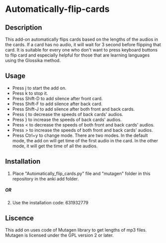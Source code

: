 # Automatically-flip-cards
## Description
This add-on automatically flips cards based on the lengths of the audios in the cards. If a card has no audio, it will wait for 3 second before flipping that card. It is suitable for every one who don't want to press keyboard buttons to flip card and especially helpful for those that are learning languages using the Glossika method.
## Usage
* Press j to start the add on.
* Press k to stop it.
* Press Shift-D to add silence after front card.
* Press Shift-F to add silence after back card.
* Press Shift-J to add silence after both front and back cards.
* Press { to decrease the speeds of back cards' audios.
* Press } to increase the speeds of back cards' audios.
* Press < to decrease the speeds of both front and back cards' audios.
* Press > to increase the speeds of both front and back cards' audios.
* Press Ctrl+y to change mode. There are two modes. In the default mode, the add on will get time of the first audio in the card. In the other mode, it will get the time of all the audios.
## Installation
1. Place "Automatically_flip_cards.py" file and "mutagen" folder in this repository in the anki add folder.
##### OR
2. Use the installation code: 631932779
## Liscence 
This add on uses code of Mutagen library to get lengths of mp3 files. Mutagen is licensed under the GPL version 2 or later.
